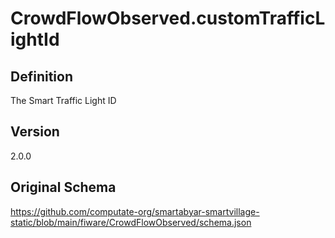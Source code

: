 # CrowdFlowObserved.customTrafficLightId

## Definition
The Smart Traffic Light ID

## Version
2.0.0

## Original Schema
https://github.com/computate-org/smartabyar-smartvillage-static/blob/main/fiware/CrowdFlowObserved/schema.json
